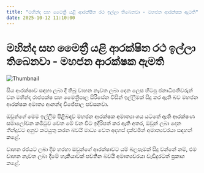 ```yaml
---
title: "මහින්ද සහ මෛත්‍රී යළි ආරක්ෂිත රථ ඉල්ලා තිබෙනවා - මහජන ආරක්ෂක ඇමති"
date: 2025-10-12 11:10:00
---
```


# මහින්ද සහ මෛත්‍රී යළි ආරක්ෂිත රථ ඉල්ලා තිබෙනවා - මහජන ආරක්ෂක ඇමති

![Thumbnail](https://helakuru.sgp1.cdn.digitaloceanspaces.com/esana/images/lib/mahinda-and-maithree.jpg)

සිය ආරක්ෂාව සඳහා ලබා දී තිබූ වාහන නැවත ලබා දෙන ලෙස හිටපු ජනාධිපතිවරුන් වන මහින්ද රාජපක්ෂ සහ මෛත්‍රීපාල සිරිසේන විසින් ඉල්ලීමක් සිදු කර ඇති බව මහජන ආරක්ෂක අමාත්‍ය ආනන්ද විජේපාල පවසනවා.

ඔවුන්ගේ මෙම ඉල්ලීම පිළිබඳව මහජන ආරක්ෂක අමාත්‍යාංශය යටතේ ඇති ආරක්ෂණ සමාලෝචන කමිටුව වෙත මේ වන විට ඉදිරිපත් කර ඇති අතර, ඔවුන් ලබා දෙන තීන්දුවට අනුව කටයුතු කරන බවයි මාධ්‍ය වෙත අදහස් දක්වමින් අමාත්‍යවරයා සඳහන් කළේ.

වාහන රජයට ලබා දීම හරහා ඔවුන්ගේ ආරක්ෂාවට යම් බලපෑමක් සිදු වන්නේ නම්, එම වාහන නැවත ලබා දීමේ හැකියාවක් පවතින බවයි අමාත්‍යවරයා වැඩිදුරටත් ප්‍රකාශ කළේ.


